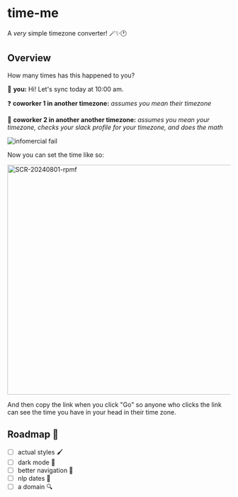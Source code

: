 # time-me

A _very_ simple timezone converter! 🪄✨🕐

## Overview

How many times has this happened to you?

👋 **you:** Hi! Let's sync today at 10:00 am.

❓ **coworker 1 in another timezone:** *assumes you mean their timezone*

🤔 **coworker 2 in another another timezone:** *assumes you mean your timezone, checks your slack profile for your timezone, and does the math* 

![infomercial fail](https://github.com/user-attachments/assets/1931b3f5-7756-44de-a70c-36a873336725)

Now you can set the time like so:

<img width="518" alt="SCR-20240801-rpmf" src="https://github.com/user-attachments/assets/510e84d7-8d8d-47e5-917d-12025e5cf3e5">

And then copy the link when you click "Go" so anyone who clicks the link can see the time you have in your head in their time zone.

## Roadmap 🚙
- [ ] actual styles 🖌️
- [ ] dark mode 🌝
- [ ] better navigation 🧭
- [ ] nlp dates 💬
- [ ] a domain 🔍
